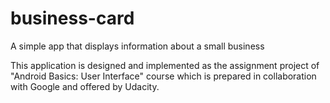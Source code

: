 # business-card
A simple app that displays information about a small business

This application is designed and implemented as the assignment project of "Android Basics: User Interface" course which is prepared in collaboration with Google and offered by Udacity.
